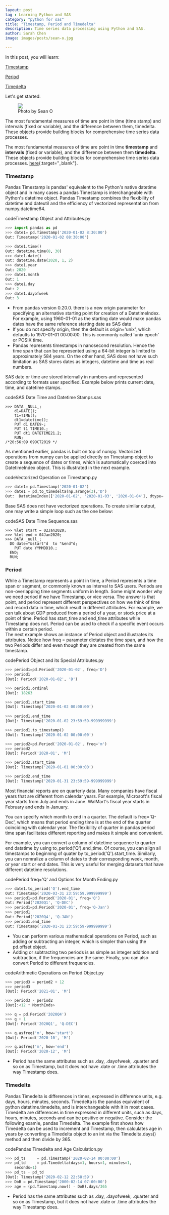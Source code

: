 ```yaml
---
layout: post
tag : Learning Python and SAS
category: "python for sas"
title: "Timestamp, Period and Timedelta"
description: Time series data processing using Python and SAS.
author: Sarah Chen
image: images/posts/sean-o.jpg

---
```


In this post, you will learn: 

[Timestamp](#Timestamp)

[Period](#Period)

[Timedelta](#Timedelta)

Let's get started.
<figure>
  <img src="{{ "/images/posts/sean-o.jpg" | relative_url }}">
  <figcaption>Photo by Sean O</figcaption>
</figure>

The most fundamental measures of time are point in time (time stamp) and intervals (fixed or variable), and the difference between them, timedelta.  These objects provide building blocks for comprehensive time series data processes.  

The most fundamental measures of time are point in time **timestamp** and **intervals** (fixed or variable), and the difference between them **timedelta**.  These objects provide building blocks for comprehensive time series data processes.    [here](https://github.com){:target="_blank"}.

<h3 id="Timestamp">Timestamp</h3>

Pandas <span class="coding">Timestamp</span> is pandas' equivalent to the Python's native <span class="coding">datetime</span>  object and in many cases a pandas Timestamp is interchangeable with Python's datetime object.    Pandas Timestamp  combines the flexibility of datetime and <span class="coding">dateutil</span> and the efficiency of vectorized representation from numpy.datetime64.  


<div class="code-head"><span>code</span>Timestamp Object and Attributes.py</div>

```python
>>> import pandas as pd
>>> date1= pd.Timestamp('2020-01-02 8:30:00')
Out: Timestamp('2020-01-02 08:30:00')

>>> date1.time()
Out: datetime.time(8, 30)
>>> date1.date()
Out: datetime.date(2020, 1, 2)
>>> date1.year
Out: 2020
>>> date1.month
Out: 1
>>> date1.day
Out: 2
>>> date1.dayofweek
Out: 3

```
* From pandas version 0.20.0. there is a new origin parameter for specifying an alternative starting point for creation of a DatetimeIndex.  For example, using 1960-01-01 as the starting date would make pandas dates have the same reference starting date as SAS date
* If you do not specify origin, then the default is origin='unix', which defaults to 1970-01-01 00:00:00.  This is commonly called 'unix epoch' or POSIX time. 
* Pandas represents timestamps in nanosecond resolution.  Hence the time span that can be represented using a 64-bit integer is limited to approximately 584 years.   On the other hand, SAS does not have such limitation  as SAS stores dates as integers, datetime and time as real numbers. 

SAS date or time are stored internally in numbers and represented according to formats user specified.  Example below prints current date, time, and datetime stamps.  
<div class="code-head"><span>code</span>SAS Date Time and Datetime Stamps.sas</div>

```sas
>>> DATA _NULL_;
    d1=DATE();
    t1=TIME();
    dt1=datetime();
    PUT d1 DATE9-;
    PUT t1 TIME10.;
    PUT dt1 DATETIME21.2;
    RUN;
/*20:56:09 09OCT2019 */
```

As mentioned earlier, pandas is built on top of numpy.  Vectorized operations from numpy can be applied directly on Timestamp object to create a sequence of dates or times, which is automatically coerced into DatetimeIndex object.   This is illustrated in the next example. 
<div class="code-head"><span>code</span>Vectorized Operation on Timestamp.py</div>

```python
>>> date1= pd.Timestamp('2020-01-02')
>>> date1 + pd.to_timedelta(np.arange(3),'D')
Out:  DatetimeIndex(['2020-01-02', '2020-01-03', '2020-01-04'], dtype='datetime64[ns]', freq=None)
```
Base SAS does not have vectorized operations.  To create similar output, one may write a simple loop such as the one below:
<div class="code-head"><span>code</span>SAS Date Time Sequence.sas</div>

```sas
>>> %let start = 02Jan2020;
>>> %let end = 04Jan2020;
>>> DATA _null_;
  DO date="&start"d  to "&end"d;
    PUT date YYMMDD10.;
  END;
  RUN;

```

<h3 id="Period">Period</h3>

While a Timestamp represents a point in time, a Period represents a time span or segment, or commonly known as interval to SAS users.   Periods are non-overlapping time segments uniform in length. 
Some might wonder why we need period if we have Timestamp, or vice versa.   The answer is that point, and period represent different perspectives on how we think of time and record data in time, which result in different attributes.  For example, we can talk about GDP produced from a period of a year, or stock price at a point of time.   Period has <span class="coding">start_time</span> and <span class="coding">end_time</span>  attributes while Timestamp does not.     Period can be used to check if a specific event occurs within a certain period.  
The next example shows an instance of Period object and illustrates its attributes.  Notice how <span class="coding">freq = </span>  parameter dictates the time span, and how the two Periods differ and even though they are created from the same timestamp.  

<div class="code-head"><span>code</span>Period Object and its Special Attributes.py</div>

```py
>>> period1=pd.Period('2020-01-02', freq='D')
>>> period1
[Out]: Period('2020-01-02', 'D')

>>> period1.ordinal
[Out]: 18263

>>> period1.start_time
[Out]: Timestamp('2020-01-02 00:00:00')
	
>>> period1.end_time
[Out]: Timestamp('2020-01-02 23:59:59-999999999')

>>> period1.to_timestamp()
[Out]: Timestamp('2020-01-02 00:00:00')

>>> period2=pd.Period('2020-01-02', freq='m')
>>> period2
[Out]: Period('2020-01', 'M')

>>> period2.start_time
[Out]: Timestamp('2020-01-01 00:00:00')

>>> period2.end_time
[Out]: Timestamp('2020-01-31 23:59:59-999999999')
```
Most financial reports are on quarterly data.  Many companies have fiscal years that are different from calendar years.  For example, Microsoft's fiscal year starts from July and ends in June.  WalMart's fiscal year starts in February and ends in January. 

You can specify which month to end in a quarter.  The default is <span class="coding">freq='Q-Dec'</span>, which means that period ending time is at the end of the quarter coinciding with calendar year.   The flexibility of quarter in pandas period time span facilitates different reporting and makes it simple and convenient.  

For example, you can convert a column of datetime sequence to quarter end datatime by using <span class="coding">to_period('Q').end_time</span>.  Of course, you can align all timestamps to beginning of quater by <span class="coding">to_period('Q').start_time</span>.  Similarly, you can nomralize a column of dates to their corresponding week, month, or year start or end dates.   This is very useful for merging datasets that have different datetime resolutions. 

<div class="code-head"><span>code</span>Period freq='Q' and Options for Month Ending.py</div>

```python
>>> date1.to_period('Q').end_time
Out: Timestamp('2020-03-31 23:59:59.999999999')
>>> period1=pd.Period('2020-01', freq='Q')
Out: Period('2020Q1', 'Q-DEC')
>>> period1=pd.Period('2020-01', freq='Q-Jan')
>>> period1
Out: Period('2020Q4', 'Q-JAN')
>>> period1.end_time
Out: Timestamp('2020-01-31 23:59:59-999999999')
```

* You can perform various mathematical operations on Period, such as adding or subtracting an integer, which is simpler than using the pd.offset object. 
* Adding or subtracting two periods is as simple as integer addition and subtraction, if the frequencies 
are the same.     Finally, you can also convert Period to different frequencies.    

<div class="code-head"><span>code</span>Arithmetic Operations on Period Object.py</div>

```py
>>> period3 = period2 + 12
>>> period3
[Out]: Period('2021-01', 'M')

>>> period3 - period2
[Out]:<12 * MonthEnds>

>>> q = pd.Period('2020Q4')
>>> q + 1
[Out]: Period('2020Q1', 'Q-DEC')

>>> q.asfreq('m', how='start')
[Out]: Period('2020-10', 'M')

>>> q.asfreq('m', how='end')
[Out]: Period('2020-12', 'M')
```

* Period has the same attributes such as <span class="coding">.day</span>, <span class="coding">.dayofweek</span>, <span class="coding">.quarter</span> and so on as Timestamp, but it does not have <span class="coding">.date</span> or <span class="coding">.time</span> attributes the way Timestamp does.  

<h3 id="Timedelta">Timedelta</h3>

Pandas Timedelta is differences in times, expressed in difference units, e.g. days, hours, minutes, seconds. Timedelta is the pandas equivalent of python datetime.timedelta, and is interchangeable with it in most cases. Timedelta are differences in time expressed in different units, such as days, hours, minutes, seconds and can be positive or negative.  Consider the following examle, pandas Timedelta.   The example first shows how Timedelta can be used to increment and Timestamp, then calculates age in years by converting a Timedelta object to an int via the Timedelta.days() method and then divide by 365.   
<div class="code-head"><span>code</span>Pandas Timedelta and Age Calculation.py</div>

```py
>>> pd_ts     = pd.Timestamp('2020-02-14 00:00:00')
>>> pd_td     = pd.Timedelta(days=1, hours=1, minutes=1, 
	seconds=1)
>>> pd_ts - pd_td
[Out]: Timestamp('2020-02-12 22:58:59')
>>> DoB = pd.Timestamp('2000-02-14 07:00:00')
>>> age = (pd.Timestamp.now() - DoB).days/365

```

* Period has the same attributes such as <span class="coding">.day</span>, <span class="coding">.dayofweek</span>, <span class="coding">.quarter</span> and so on as Timestamp, but it does not have <span class="coding">.date</span> or <span class="coding">.time</span> attributes the way Timestamp does.  
